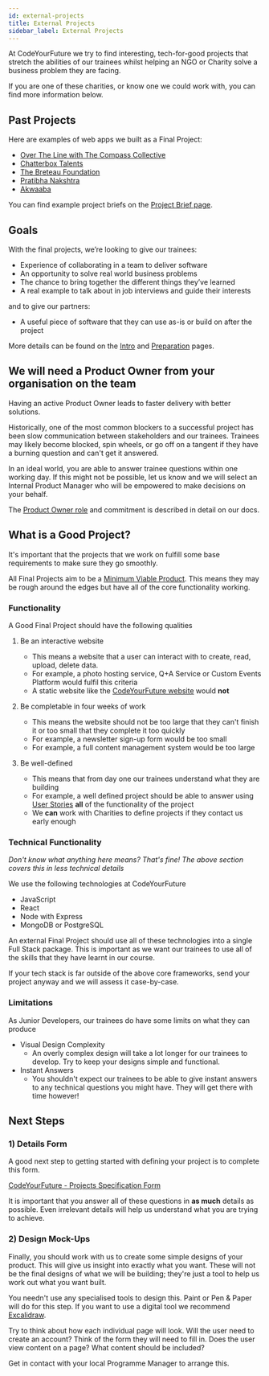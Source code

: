 ```yaml
---
id: external-projects
title: External Projects
sidebar_label: External Projects
---
```


At CodeYourFuture we try to find interesting, tech-for-good projects that stretch the abilities of our trainees whilst helping an NGO or Charity solve a business problem they are facing. 

If you are one of these charities, or know one we could work with, you can find more information below. 

## Past Projects

Here are examples of web apps we built as a Final Project:

- [Over The Line with The Compass Collective](https://over-the-line.uk/)
- [Chatterbox Talents](https://ldn8-horizon-chatterbox-talent.netlify.app/)
- [The Breteau Foundation](https://bugsquashers-edu.netlify.app/)
- [Pratibha Nakshtra](https://pratibha-nakshtra-teamhapi.netlify.app/)
- [Akwaaba](https://akwaaba.netlify.app/)

You can find example project briefs on the [Project Brief page](./projects).

## Goals

With the final projects, we’re looking to give our trainees:

- Experience of collaborating in a team to deliver software
- An opportunity to solve real world business problems
- The chance to bring together the different things they’ve learned
- A real example to talk about in job interviews and guide their interests

and to give our partners:

- A useful piece of software that they can use as-is or build on after the project

More details can be found on the [Intro](./intro) and [Preparation](./prep) pages.

## We will need a Product Owner from your organisation on the team

Having an active Product Owner leads to faster delivery with better solutions. 


Historically, one of the most common blockers to a successful project has been slow communication between stakeholders and our trainees. Trainees may likely become blocked, spin wheels, or go off on a tangent if they have a burning question and can't get it answered.

In an ideal world, you are able to answer trainee questions within one working day. If this might not be possible, let us know and we will select an Internal Product Manager who will be empowered to make decisions on your behalf.

The [Product Owner role](https://docs.codeyourfuture.io/volunteers/teams-1/cyf-products-final-projects/roles/product-owner) and commitment is described in detail on our docs.

## What is a Good Project?

It's important that the projects that we work on fulfill some base requirements to make sure they go smoothly.

All Final Projects aim to be a [Minimum Viable Product](https://www.agilealliance.org/glossary/mvp/). This means they may be rough around the edges but have all of the core functionality working.

### Functionality

A Good Final Project should have the following qualities

1. Be an interactive website

   - This means a website that a user can interact with to create, read, upload, delete data.
   - For example, a photo hosting service, Q+A Service or Custom Events Platform would fulfil this criteria
   - A static website like the [CodeYourFuture website](https://www.codeyourfuture.io) would **not**

2. Be completable in four weeks of work

   - This means the website should not be too large that they can't finish it or too small that they complete it too quickly
   - For example, a newsletter sign-up form would be too small
   - For example, a full content management system would be too large

3. Be well-defined

   - This means that from day one our trainees understand what they are building
   - For example, a well defined project should be able to answer using [User Stories](https://www.mountaingoatsoftware.com/agile/user-stories) **all** of the functionality of the project
   - We **can** work with Charities to define projects if they contact us early enough

### Technical Functionality

_Don't know what anything here means? That's fine! The above section covers this in less technical details_

We use the following technologies at CodeYourFuture

- JavaScript
- React
- Node with Express
- MongoDB or PostgreSQL

An external Final Project should use all of these technologies into a single Full Stack package. This is important as we want our trainees to use all of the skills that they have learnt in our course.

If your tech stack is far outside of the above core frameworks, send your project anyway and we will assess it case-by-case. 

### Limitations

As Junior Developers, our trainees do have some limits on what they can produce

- Visual Design Complexity
  - An overly complex design will take a lot longer for our trainees to develop. Try to keep your designs simple and functional.
- Instant Answers
  - You shouldn't expect our trainees to be able to give instant answers to any technical questions you might have. They will get there with time however!

## Next Steps

### 1) Details Form

A good next step to getting started with defining your project is to complete this form.

[CodeYourFuture - Projects Specification Form](https://forms.gle/Gn85Kdna6QB2Qfcp9)

It is important that you answer all of these questions in **as much** details as possible. Even irrelevant details will help us understand what you are trying to achieve.

### 2) Design Mock-Ups

Finally, you should work with us to create some simple designs of your product. This will give us insight into exactly what you want. These will not be the final designs of what we will be building; they're just a tool to help us work out what you want built.

You needn't use any specialised tools to design this. Paint or Pen & Paper will do for this step. If you want to use a digital tool we recommend [Excalidraw](https://excalidraw.com/).

Try to think about how each individual page will look. Will the user need to create an account? Think of the form they will need to fill in. Does the user view content on a page? What content should be included?

Get in contact with your local Programme Manager to arrange this.
